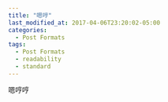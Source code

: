```yaml
---
title: "嗯哼"
last_modified_at: 2017-04-06T23:20:02-05:00
categories:
  - Post Formats
tags:
  - Post Formats
  - readability
  - standard
---
```



嗯哼哼
